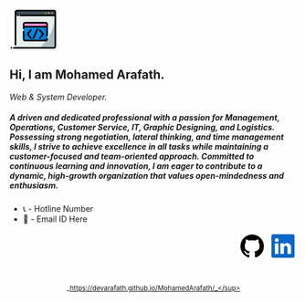 <div align="left">
<img height=70 alt="Get it on GitHub" src="img/heading_logo.png"/>

<div align="left">
  
## Hi, I am Mohamed Arafath.
*Web & System Developer.*
##### A driven and dedicated professional with a passion for Management, Operations, Customer Service, IT, Graphic Designing, and Logistics. Possessing strong negotiation, lateral thinking, and time management skills, I strive to achieve excellence in all tasks while maintaining a customer-focused and team-oriented approach. Committed to continuous learning and innovation, I am eager to contribute to a dynamic, high-growth organization that values open-mindedness and enthusiasm.

- 📞 - Hotline Number  
- 💬 - Email ID Here


<div align="right">

[<img height=50 alt="Get it on GitHub" src="img/github.gif"/>](https://github.com/DevArafath/)
[<img height=50 alt="Get it on GitHub" src="img/linkedIn.gif"/>](https://www.linkedin.com/in/mohamed-arafath-74773978/)

#

<div align="center">

<sup>_https://devarafath.github.io/MohamedArafath/_</sup>

<!--
Welcome to my profile
Here are some ideas to get you started:

- 🔭 I’m currently working on ...
- 🌱 I’m currently learning ...
- 👯 I’m looking to collaborate on ...
- 🤔 I’m looking for help with ...
- 💬 Ask me about ...
- 📫 How to reach me: ...
- 😄 Pronouns: ...
- ⚡ Fun fact: ...
-->
